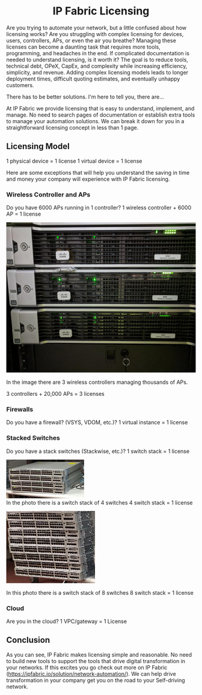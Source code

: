 <h1 align="center">
    IP Fabric Licensing
</h1>

Are you trying to automate your network, but a little confused about how licensing works? Are you struggling with complex licensing for devices, users, controllers, APs, or even the air you breathe? Managing these licenses can become a daunting task that requires more tools, programming, and headaches in the end. If complicated documentation is needed to understand licensing, is it worth it? 
The goal is to reduce tools, technical debt, OPeX, CapEx, and complexity while increasing efficiency, simplicity, and revenue. Adding complex licensing models leads to longer deployment times, difficult quoting estimates, and eventually unhappy customers. 

There has to be better solutions. I'm here to tell you, there are... 

At IP Fabric we provide licensing that is easy to understand, implement, and manage. No need to search pages of documentation or establish extra tools to manage your automation solutions. We can break it down for you in a straightforward licensing concept in less than 1 page. 

## Licensing Model
1 physical device = 1 license
1 virtual device = 1 license

Here are some exceptions that will help you understand the saving in time and money your company will experience with IP Fabric licensing. 

### Wireless Controller and APs
Do you have 6000 APs running in 1 controller? 
1 wireless controller + 6000 AP = 1 license

<img src="./signal-2022-08-10-172406_005.png" width=600 height=400>

In the image there are 3 wireless controllers managing thousands of APs.

3 controllers + 20,000 APs = 3 licenses

### Firewalls

Do you have a firewall? (VSYS, VDOM, etc.)?
1 virtual instance = 1 license

### Stacked Switches
Do you have a stack switches (Stackwise, etc.)? 
1 switch stack = 1 license

![Selection_002](/Selection_002.png)
</br>
In the photo there is a switch stack of 4 switches
4 switch stack = 1 license

![Selection_003](/Selection_003.png)

In this photo there is a switch stack of 8 switches
8 switch stack = 1 license

### Cloud

Are you in the cloud? 
1 VPC/gateway = 1 License

## Conclusion
As you can see, IP Fabric makes licensing simple and reasonable. No need to build new tools to support the tools that drive digital transformation in your networks. If this excites you go check out more on IP Fabric (https://ipfabric.io/solution/network-automation/). We can help drive transformation in your company get you on the road to your Self-driving network.

